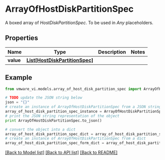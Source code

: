 # ArrayOfHostDiskPartitionSpec

A boxed array of *HostDiskPartitionSpec*. To be used in *Any* placeholders. 

## Properties
Name | Type | Description | Notes
------------ | ------------- | ------------- | -------------
**value** | [**List[HostDiskPartitionSpec]**](HostDiskPartitionSpec.md) |  | 

## Example

```python
from vmware_vi.models.array_of_host_disk_partition_spec import ArrayOfHostDiskPartitionSpec

# TODO update the JSON string below
json = "{}"
# create an instance of ArrayOfHostDiskPartitionSpec from a JSON string
array_of_host_disk_partition_spec_instance = ArrayOfHostDiskPartitionSpec.from_json(json)
# print the JSON string representation of the object
print ArrayOfHostDiskPartitionSpec.to_json()

# convert the object into a dict
array_of_host_disk_partition_spec_dict = array_of_host_disk_partition_spec_instance.to_dict()
# create an instance of ArrayOfHostDiskPartitionSpec from a dict
array_of_host_disk_partition_spec_form_dict = array_of_host_disk_partition_spec.from_dict(array_of_host_disk_partition_spec_dict)
```
[[Back to Model list]](../README.md#documentation-for-models) [[Back to API list]](../README.md#documentation-for-api-endpoints) [[Back to README]](../README.md)


